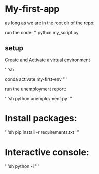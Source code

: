 # My-first-app

as long as we are in the root dir of the repo:

run the code:
'''python my_script.py

## setup

Create and Activate a virtual environment 

'''sh 


conda activate my-first-env
'''

run the unemployment report:

'''sh
python unemployment.py 
'''

# Install packages:
'''sh 
pip install -r requirements.txt
'''

# Interactive console:
'''sh
python -i
'''





